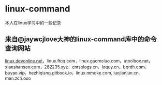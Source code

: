 # linux-command
本人在linux学习中的一些记录

## 来自@jaywcjlove大神的linux-command库中的命令查询网站
 

[linux.devonline.net](linux.devonline.net.html)，linux.ftqq.com，linux.gaomeluo.com，atoolbox.net，xiaoshanseo.com，262235.xyz，cmsblogs.cn，loquy.cn，bqrdh.com，buyao.vip，hezhiqiang.gitbook.io，linux.mmoke.com, luojianjun.cn, man.zch.ooo

